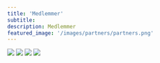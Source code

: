 ```yaml
---
title: 'Medlemmer'
subtitle: 
description: Medlemmer
featured_image: '/images/partners/partners.png'
---
```


<div class="gallery" data-columns="3">
    <img src="https://res.cloudinary.com/ddqncp8so/image/upload/v1715703268/GE_Healthcare_k7kh6i.png">
    <img src="https://res.cloudinary.com/ddqncp8so/image/upload/v1715703268/Global_Ocean_Technology_ewib2j.png">
    <img src="https://res.cloudinary.com/ddqncp8so/image/upload/v1715703268/Nosted_ms7yym.png">
    <img src="https://res.cloudinary.com/ddqncp8so/image/upload/v1715703268/Umoe_lo9vap.png">
</div>

